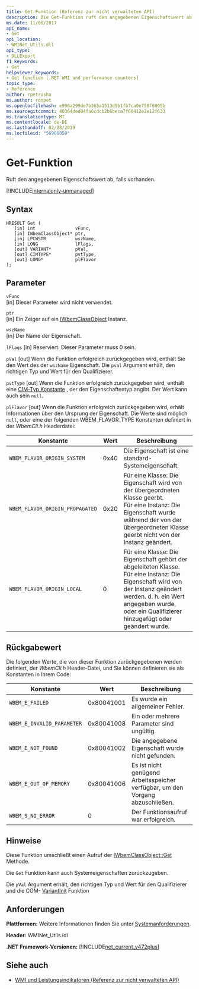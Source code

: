```yaml
---
title: Get-Funktion (Referenz zur nicht verwalteten API)
description: Die Get-Funktion ruft den angegebenen Eigenschaftswert ab.
ms.date: 11/06/2017
api_name:
- Get
api_location:
- WMINet_Utils.dll
api_type:
- DLLExport
f1_keywords:
- Get
helpviewer_keywords:
- Get function [.NET WMI and performance counters]
topic_type:
- Reference
author: rpetrusha
ms.author: ronpet
ms.openlocfilehash: e996a299de7b365a1513d5b1fb7ca0e758f6005b
ms.sourcegitcommit: 40364ded04fa6cdcb2b6beca7f68412e2e12f633
ms.translationtype: MT
ms.contentlocale: de-DE
ms.lasthandoff: 02/28/2019
ms.locfileid: "56966059"
---
```

# <a name="get-function"></a>Get-Funktion
Ruft den angegebenen Eigenschaftswert ab, falls vorhanden.

[!INCLUDE[internalonly-unmanaged](../../../../includes/internalonly-unmanaged.md)]
    
## <a name="syntax"></a>Syntax  
  
```  
HRESULT Get (
   [in] int               vFunc, 
   [in] IWbemClassObject* ptr, 
   [in] LPCWSTR           wszName,
   [in] LONG              lFlags,
   [out] VARIANT*         pVal,
   [out] CIMTYPE*         pvtType,
   [out] LONG*            plFlavor
); 
```  

## <a name="parameters"></a>Parameter

`vFunc`  
[in] Dieser Parameter wird nicht verwendet.

`ptr`  
[in] Ein Zeiger auf ein [IWbemClassObject](/windows/desktop/api/wbemcli/nn-wbemcli-iwbemclassobject) Instanz.

`wszName`  
[in] Der Name der Eigenschaft.

`lFlags` [in] Reserviert. Dieser Parameter muss 0 sein.

`pVal` [out] Wenn die Funktion erfolgreich zurückgegeben wird, enthält Sie den Wert des der `wszName` Eigenschaft. Die `pval` Argument erhält, den richtigen Typ und Wert für den Qualifizierer.

`pvtType` [out] Wenn die Funktion erfolgreich zurückgegeben wird, enthält eine [CIM-Typ Konstante](/windows/desktop/api/wbemcli/ne-wbemcli-tag_cimtype_enumeration) , der den Eigenschaftentyp angibt. Der Wert kann auch sein `null`. 

`plFlavor` [out] Wenn die Funktion erfolgreich zurückgegeben wird, erhält Informationen über den Ursprung der Eigenschaft. Die Werte sind möglich `null`, oder eine der folgenden WBEM_FLAVOR_TYPE Konstanten definiert in der *WbemCli.h* Headerdatei: 

|Konstante  |Wert  |Beschreibung  |
|---------|---------|---------|
| `WBEM_FLAVOR_ORIGIN_SYSTEM` | 0x40 | Die Eigenschaft ist eine standard-Systemeigenschaft. |
| `WBEM_FLAVOR_ORIGIN_PROPAGATED` | 0x20 | Für eine Klasse: Die Eigenschaft wird von der übergeordneten Klasse geerbt. <br> Für eine Instanz: Die Eigenschaft wurde während der von der übergeordneten Klasse geerbt nicht von der Instanz geändert.  |
| `WBEM_FLAVOR_ORIGIN_LOCAL` | 0 | Für eine Klasse: Die Eigenschaft gehört der abgeleiteten Klasse. <br> Für eine Instanz: Die Eigenschaft wird von der Instanz geändert werden. d. h. ein Wert angegeben wurde, oder ein Qualifizierer hinzugefügt oder geändert wurde. |

## <a name="return-value"></a>Rückgabewert

Die folgenden Werte, die von dieser Funktion zurückgegebenen werden definiert, der *WbemCli.h* Header-Datei, und Sie können definieren sie als Konstanten in Ihrem Code:

|Konstante  |Wert  |Beschreibung  |
|---------|---------|---------|
|`WBEM_E_FAILED` | 0x80041001 | Es wurde ein allgemeiner Fehler. |
|`WBEM_E_INVALID_PARAMETER` | 0x80041008 | Ein oder mehrere Parameter sind ungültig. |
|`WBEM_E_NOT_FOUND` | 0x80041002 | Die angegebene Eigenschaft wurde nicht gefunden. |
|`WBEM_E_OUT_OF_MEMORY` | 0x80041006 | Es ist nicht genügend Arbeitsspeicher verfügbar, um den Vorgang abzuschließen. |
|`WBEM_S_NO_ERROR` | 0 | Der Funktionsaufruf war erfolgreich.  |
  
## <a name="remarks"></a>Hinweise

Diese Funktion umschließt einen Aufruf der [IWbemClassObject::Get](/windows/desktop/api/wbemcli/nf-wbemcli-iwbemclassobject-get) Methode.

Die `Get` Funktion kann auch Systemeigenschaften zurückzugeben.

Die `pVal` Argument erhält, den richtigen Typ und Wert für den Qualifizierer und die COM- [VariantInit](https://docs.microsoft.com/previous-versions/windows/desktop/api/oleauto/nf-oleauto-variantinit) Funktion

## <a name="requirements"></a>Anforderungen  
 **Plattformen:** Weitere Informationen finden Sie unter [Systemanforderungen](../../../../docs/framework/get-started/system-requirements.md).  
  
 **Header:** WMINet_Utils.idl  
  
 **.NET Framework-Versionen:** [!INCLUDE[net_current_v472plus](../../../../includes/net-current-v472plus.md)]  
  
## <a name="see-also"></a>Siehe auch
- [WMI und Leistungsindikatoren (Referenz zur nicht verwalteten API)](index.md)

